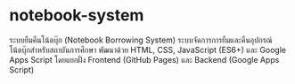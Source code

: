 # notebook-system
ระบบยืมคืนโน้ตบุ๊ก (Notebook Borrowing System)  ระบบจัดการการยืมและคืนอุปกรณ์โน้ตบุ๊กสำหรับสถาบันการศึกษา พัฒนาด้วย HTML, CSS, JavaScript (ES6+) และ Google Apps Script โดยแยกฝั่ง Frontend (GitHub Pages) และ Backend (Google Apps Script)
